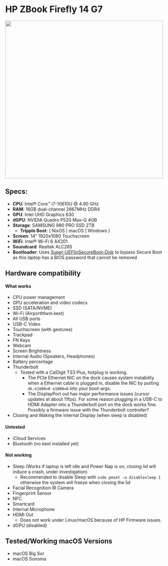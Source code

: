 # HP ZBook Firefly 14 G7
<img src="https://i.imgur.com/c63OLOQ.png" width="500">

Specs:
---

- **CPU**: Intel® Core™ i7-10610U @ 4.90 GHz
- **RAM**: 16GB dual-channel 2667MHz DDR4
- **GPU**: Intel UHD Graphics 630
- **dGPU**: NVIDIA Quadro P520 Max-Q 4GB
- **Storage**: SAMSUNG 980 PRO SSD 2TB
  - **Tripple Boot**: ( NixOS |   macOS   | Windows )
- **Screen**: 14" 1920x1080 Touchscreen
- **WiFi**: Intel® Wi-Fi 6 AX201
- **Soundcard**: Realtek ALC285
- **Bootloader**: Uses [Super-UEFIinSecureBoot-Disk](https://github.com/ValdikSS/Super-UEFIinSecureBoot-Disk) to bypass Secure Boot as this laptop has a BIOS password that cannot be removed

## Hardware compatibility

#### What works
- CPU power management
- GPU acceleration and video codecs
- SSD (SATA/NVME)
- Wi-Fi (AirportItlwm.kext)
- All USB ports
- USB-C Video
- Touchscreen (with gestures)
- Trackpad
- FN Keys
- Webcam
- Screen Brightness
- Internal Audio (Speakers, Headphones)
- Battery percentage
- Thunderbolt
  * Tested with a CalDigit TS3 Plus, hotplug is working.
    * The PCIe Ethernet NIC on the dock causes system instability when a Ethernet cable is plugged in, disable the NIC by putting `dk.e1000=0 e1000=0` into your boot-args.
    * The DisplayPort out has major performance issues (cursor updates at about 11fps). For some reason plugging in a USB-C to HDMI Adapter into a Thunderbolt port on the dock works fine. Possibly a firmware issue with the Thunderbolt controller?
- Closing and Waking the Internal Display (when sleep is disabled)


#### Untested
- iCloud Services
- Bluetooth (no kext installed yet)

#### Not working
- Sleep (Works if laptop is left idle and Power Nap is on, closing lid will induce a crash, under investigation)
  * Recommended to disable Sleep with `sudo pmset -a disablesleep 1` otherwise the system will freeze when closing the lid
- Facial Recognition IR Camera
- Fingerprint Sensor
- NFC
- Smartcard
- Internal Microphone
- HDMI Out
  * Does not work under Linux/macOS because of HP Firmware issues.
- dGPU (disabled)

## Tested/Working macOS Versions
- macOS Big Sur
- macOS Sonoma
